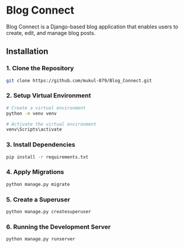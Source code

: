 # Blog Connect

Blog Connect is a Django-based blog application that enables users to create, edit, and manage blog posts.

## Installation

### 1. Clone the Repository

```bash
git clone https://github.com/mukul-079/Blog_Connect.git

```

### 2. Setup Virtual Environment 
```bash
# Create a virtual environment
python -m venv venv

# Activate the virtual environment
venv\Scripts\activate
```

### 3. Install Dependencies
```bash
pip install -r requirements.txt
```
### 4. Apply Migrations
```bash
python manage.py migrate
```

### 5. Create a Superuser
```bash
python manage.py createsuperuser
```

### 6. Running the Development Server
```bash
python manage.py runserver
```

